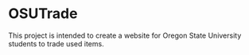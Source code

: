 # OSUTrade
This project is intended to create a website for Oregon State University students to trade used items.
